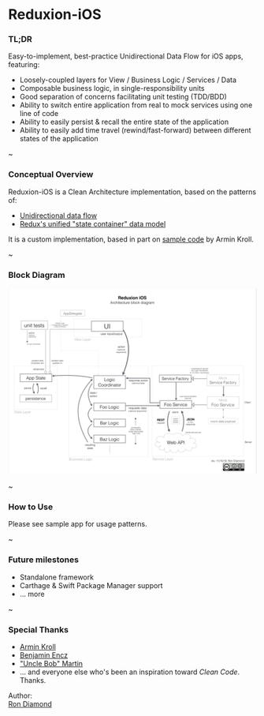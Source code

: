 
# Reduxion-iOS


### TL;DR
Easy-to-implement, best-practice Unidirectional Data Flow for iOS apps, featuring:  
- Loosely-coupled layers for View / Business Logic / Services / Data
- Composable business logic, in single-responsibility units
- Good separation of concerns facilitating unit testing (TDD/BDD)
- Ability to switch entire application from real to mock services using one line of code
- Ability to easily persist & recall the entire state of the application
- Ability to easily add time travel (rewind/fast-forward) between different states of the application

~

### Conceptual Overview

Reduxion-iOS is a Clean Architecture implementation, based on the patterns of:
- [Unidirectional data flow](https://duckduckgo.com/?q=unidirectional%20data%20flow)
- [Redux's unified "state container" data model](https://duckduckgo.com/?q=redux%20%22state%20container%22)

It is a custom implementation, based in part on [sample code](https://github.com/armin/Redux-iOS) by Armin Kroll.

~

### Block Diagram
![](./_Documentation/reduxion-ios-architecture-block-diagram.png)

~

### How to Use
Please see sample app for usage patterns.

~

### Future milestones
- Standalone framework
- Carthage & Swift Package Manager support
- ... more

~
### Special Thanks
- [Armin Kroll](https://twitter.com/persival)
- [Benjamin Encz](https://twitter.com/benjaminencz)
- ["Uncle Bob" Martin](https://twitter.com/unclebobmartin)
- ... and everyone else who's been an inspiration toward *Clean Code*.  Thanks.


Author:  
[Ron Diamond](https://twitter.com/ron_diamond)  
